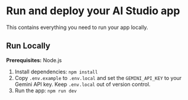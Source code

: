 # Run and deploy your AI Studio app

This contains everything you need to run your app locally.

## Run Locally

**Prerequisites:**  Node.js


1. Install dependencies:
   `npm install`
2. Copy `.env.example` to `.env.local` and set the `GEMINI_API_KEY` to your Gemini API key. Keep `.env.local` out of version control.
3. Run the app:
   `npm run dev`

